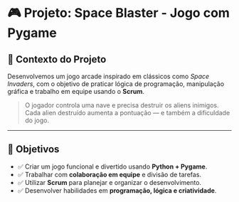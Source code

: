 # 🎮 **Projeto: Space Blaster - Jogo com Pygame**

## 🧠 **Contexto do Projeto**

Desenvolvemos um jogo arcade inspirado em clássicos como *Space Invaders*, com o objetivo de praticar lógica de programação, manipulação gráfica e trabalho em equipe usando o **Scrum**.

> O jogador controla uma nave e precisa destruir os aliens inimigos. Cada alien destruído aumenta a pontuação — e também a dificuldade do jogo.
> 

---

## 🎯 **Objetivos**

- ✅ Criar um jogo funcional e divertido usando **Python + Pygame**.
- ✅ Trabalhar com **colaboração em equipe** e divisão de tarefas.
- ✅ Utilizar **Scrum** para planejar e organizar o desenvolvimento.
- ✅ Desenvolver habilidades em **programação, lógica e criatividade**.
